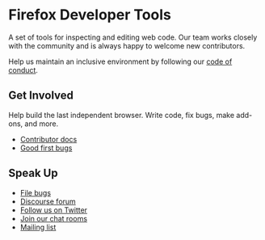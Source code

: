 # Firefox Developer Tools

A set of tools for inspecting and editing web code.
Our team works closely with the community and is always happy to
welcome new contributors.

Help us maintain an inclusive environment by following our [code of conduct](CODE_OF_CONDUCT.md).

## Get Involved
Help build the last independent browser. Write code, fix bugs, make add-ons, and more.

- [Contributor docs](https://firefox-source-docs.mozilla.org/devtools)
- [Good first bugs](https://codetribute.mozilla.org/projects/devtools)

## Speak Up
- [File bugs](https://bugzilla.mozilla.org/enter_bug.cgi?product=DevTools&component=General)
- [Discourse forum](https://discourse.mozilla-community.org/c/devtools)
- [Follow us on Twitter](https://twitter.com/FirefoxDevTools)
- [Join our chat rooms](https://chat.mozilla.org/#/group/+devtools-team:mozilla.org)
- [Mailing list](https://groups.google.com/forum/#!forum/mozilla.dev.developer-tools)
